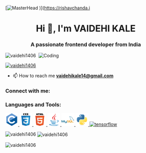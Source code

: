 [![MasterHead](https://camo.githubusercontent.com/2a63ca5341c9dd769b3cf9c86d6e31c37c586cb6a32176b8797454aa683b500f/68747470733a2f2f6469676974616c65646765746563682e696e2f696d616765732f42616e6e65725f30332e676966)
)](https://rishavchanda.i
<h1 align="center">Hi 👋, I'm VAIDEHI KALE</h1>
<h3 align="center">A passionate frontend developer from India</h3>
<img align="right" alt="Coding" width="400" src="(https://i.pinimg.com/originals/e7/26/c7/e726c74ac081eed50feee1433d12c998.gif)">


<p align="left"> <img src="https://komarev.com/ghpvc/?username=vaidehi1406&label=Profile%20views&color=0e75b6&style=flat" alt="vaidehi1406" /> </p>

<p align="left"> <a href="https://github.com/ryo-ma/github-profile-trophy"><img src="https://github-profile-trophy.vercel.app/?username=vaidehi1406" alt="vaidehi1406" /></a> </p>

- 📫 How to reach me **vaidehikale14@gmail.com**

<h3 align="left">Connect with me:</h3>
<p align="left">
</p>

<h3 align="left">Languages and Tools:</h3>
<p align="left"> <a href="https://www.cprogramming.com/" target="_blank" rel="noreferrer"> <img src="https://raw.githubusercontent.com/devicons/devicon/master/icons/c/c-original.svg" alt="c" width="40" height="40"/> </a> <a href="https://www.w3schools.com/css/" target="_blank" rel="noreferrer"> <img src="https://raw.githubusercontent.com/devicons/devicon/master/icons/css3/css3-original-wordmark.svg" alt="css3" width="40" height="40"/> </a> <a href="https://www.w3.org/html/" target="_blank" rel="noreferrer"> <img src="https://raw.githubusercontent.com/devicons/devicon/master/icons/html5/html5-original-wordmark.svg" alt="html5" width="40" height="40"/> </a> <a href="https://www.java.com" target="_blank" rel="noreferrer"> <img src="https://raw.githubusercontent.com/devicons/devicon/master/icons/java/java-original.svg" alt="java" width="40" height="40"/> </a> <a href="https://www.mysql.com/" target="_blank" rel="noreferrer"> <img src="https://raw.githubusercontent.com/devicons/devicon/master/icons/mysql/mysql-original-wordmark.svg" alt="mysql" width="40" height="40"/> </a> <a href="https://www.python.org" target="_blank" rel="noreferrer"> <img src="https://raw.githubusercontent.com/devicons/devicon/master/icons/python/python-original.svg" alt="python" width="40" height="40"/> </a> <a href="https://www.tensorflow.org" target="_blank" rel="noreferrer"> <img src="https://www.vectorlogo.zone/logos/tensorflow/tensorflow-icon.svg" alt="tensorflow" width="40" height="40"/> </a> </p>

<p><img align="left" src="https://github-readme-stats.vercel.app/api/top-langs?username=vaidehi1406&show_icons=true&locale=en&layout=compact" alt="vaidehi1406" /></p>

<p>&nbsp;<img align="center" src="https://github-readme-stats.vercel.app/api?username=vaidehi1406&show_icons=true&locale=en" alt="vaidehi1406" /></p>

<p><img align="center" src="https://github-readme-streak-stats.herokuapp.com/?user=vaidehi1406&" alt="vaidehi1406" /></p>
